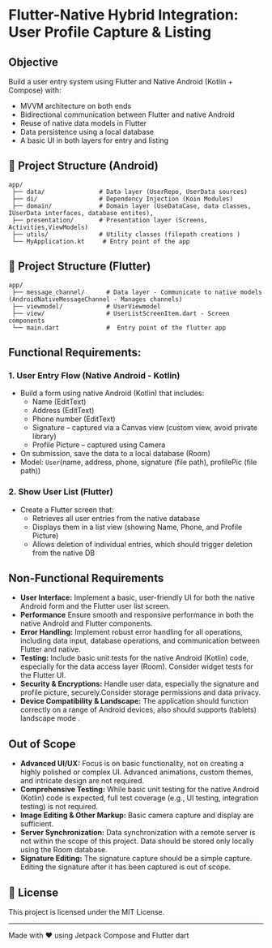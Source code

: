 # Flutter-Native Hybrid Integration: User Profile Capture & Listing

## Objective

Build a user entry system using Flutter and Native Android (Kotlin + Compose) with:

* MVVM architecture on both ends
* Bidirectional communication between Flutter and native Android
* Reuse of native data models in Flutter
* Data persistence using a local database
* A basic UI in both layers for entry and listing

## 📂 Project Structure (Android)
```
app/
 ├── data/               # Data layer (UserRepo, UserData sources)
 ├── di/                 # Dependency Injection (Koin Modules)
 ├── domain/             # Domain layer (UseDataCase, data classes, IUserData interfaces, database entites),
 ├── presentation/       # Presentation layer (Screens, Activities,ViewModels)
 ├── utils/              # Utility classes (filepath creations )
 └── MyApplication.kt     # Entry point of the app
```

## 📂 Project Structure (Flutter)
```
app/
 ├── message_channel/      # Data layer - Communicate to native models (AndroidNativeMessageChannel - Manages channels)   
 ├── viewmodel/            # UserViewmodel
 ├── view/                 # UserListScreenItem.dart - Screen components
 └── main.dart             #  Entry point of the flutter app
```

## Functional Requirements:

### 1. User Entry Flow (Native Android - Kotlin)

* Build a form using native Android (Kotlin) that includes:
    * Name (EditText)
    * Address (EditText)
    * Phone number (EditText)
    * Signature – captured via a Canvas view (custom view, avoid private library)
    * Profile Picture – captured using Camera
* On submission, save the data to a local database (Room)
* Model: `User`(name, address, phone, signature (file path), profilePic (file path))

### 2. Show User List (Flutter)

* Create a Flutter screen that:
    * Retrieves all user entries from the native database
    * Displays them in a list view (showing Name, Phone, and Profile Picture)
    * Allows deletion of individual entries, which should trigger deletion from the native DB

## Non-Functional Requirements
* **User Interface:** Implement a basic, user-friendly UI for both the native Android form and the Flutter user list screen.
* **Performance** Ensure smooth and responsive performance in both the native Android and Flutter components.
* **Error Handling:** Implement robust error handling for all operations, including data input, database operations, and communication between Flutter and native.
* **Testing:** Include basic unit tests for the native Android (Kotlin) code, especially for the data access layer (Room).  Consider widget tests for the Flutter UI.
* **Security & Encryptions:** Handle user data, especially the signature and profile picture, securely.Consider storage permissions and data privacy.
* **Device Compatibility & Landscape:** The application should function correctly on a range of Android devices, also should supports (tablets) landscape mode .

## Out of Scope
* **Advanced UI/UX:**  Focus is on basic functionality, not on creating a highly polished or complex UI.  Advanced animations, custom themes, and intricate design are not required.
* **Comprehensive Testing:**  While basic unit testing for the native Android (Kotlin) code is expected, full test coverage (e.g., UI testing, integration testing) is not required.
* **Image Editing & Other Markup:**  Basic camera capture and display are sufficient.
* **Server Synchronization:**  Data synchronization with a remote server is not within the scope of this project.  Data should be stored only locally using the Room database.
* **Signature Editing:** The signature capture should be a simple capture. Editing the signature after it has been captured is out of scope.


## 📝 License
This project is licensed under the MIT License.

---
Made with ❤️ using Jetpack Compose and Flutter dart

